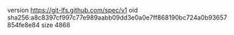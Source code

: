 version https://git-lfs.github.com/spec/v1
oid sha256:a8c8397cf997c77e989aabb09dd3e0a0e7ff868190bc724a0b93657854fe8e84
size 4868
